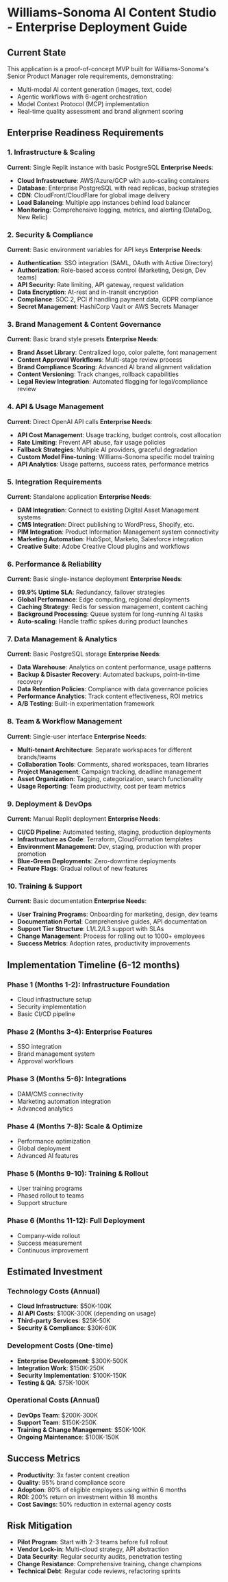 # Williams-Sonoma AI Content Studio - Enterprise Deployment Guide

## Current State
This application is a proof-of-concept MVP built for Williams-Sonoma's Senior Product Manager role requirements, demonstrating:
- Multi-modal AI content generation (images, text, code)
- Agentic workflows with 6-agent orchestration
- Model Context Protocol (MCP) implementation
- Real-time quality assessment and brand alignment scoring

## Enterprise Readiness Requirements

### 1. Infrastructure & Scaling
**Current**: Single Replit instance with basic PostgreSQL
**Enterprise Needs**:
- **Cloud Infrastructure**: AWS/Azure/GCP with auto-scaling containers
- **Database**: Enterprise PostgreSQL with read replicas, backup strategies
- **CDN**: CloudFront/CloudFlare for global image delivery
- **Load Balancing**: Multiple app instances behind load balancer
- **Monitoring**: Comprehensive logging, metrics, and alerting (DataDog, New Relic)

### 2. Security & Compliance
**Current**: Basic environment variables for API keys
**Enterprise Needs**:
- **Authentication**: SSO integration (SAML, OAuth with Active Directory)
- **Authorization**: Role-based access control (Marketing, Design, Dev teams)
- **API Security**: Rate limiting, API gateway, request validation
- **Data Encryption**: At-rest and in-transit encryption
- **Compliance**: SOC 2, PCI if handling payment data, GDPR compliance
- **Secret Management**: HashiCorp Vault or AWS Secrets Manager

### 3. Brand Management & Content Governance
**Current**: Basic brand style presets
**Enterprise Needs**:
- **Brand Asset Library**: Centralized logo, color palette, font management
- **Content Approval Workflows**: Multi-stage review process
- **Brand Compliance Scoring**: Advanced AI brand alignment validation
- **Content Versioning**: Track changes, rollback capabilities
- **Legal Review Integration**: Automated flagging for legal/compliance review

### 4. API & Usage Management
**Current**: Direct OpenAI API calls
**Enterprise Needs**:
- **API Cost Management**: Usage tracking, budget controls, cost allocation
- **Rate Limiting**: Prevent API abuse, fair usage policies
- **Fallback Strategies**: Multiple AI providers, graceful degradation
- **Custom Model Fine-tuning**: Williams-Sonoma specific model training
- **API Analytics**: Usage patterns, success rates, performance metrics

### 5. Integration Requirements
**Current**: Standalone application
**Enterprise Needs**:
- **DAM Integration**: Connect to existing Digital Asset Management systems
- **CMS Integration**: Direct publishing to WordPress, Shopify, etc.
- **PIM Integration**: Product Information Management system connectivity
- **Marketing Automation**: HubSpot, Marketo, Salesforce integration
- **Creative Suite**: Adobe Creative Cloud plugins and workflows

### 6. Performance & Reliability
**Current**: Basic single-instance deployment
**Enterprise Needs**:
- **99.9% Uptime SLA**: Redundancy, failover strategies
- **Global Performance**: Edge computing, regional deployments
- **Caching Strategy**: Redis for session management, content caching
- **Background Processing**: Queue system for long-running AI tasks
- **Auto-scaling**: Handle traffic spikes during product launches

### 7. Data Management & Analytics
**Current**: Basic PostgreSQL storage
**Enterprise Needs**:
- **Data Warehouse**: Analytics on content performance, usage patterns
- **Backup & Disaster Recovery**: Automated backups, point-in-time recovery
- **Data Retention Policies**: Compliance with data governance policies
- **Performance Analytics**: Track content effectiveness, ROI metrics
- **A/B Testing**: Built-in experimentation framework

### 8. Team & Workflow Management
**Current**: Single-user interface
**Enterprise Needs**:
- **Multi-tenant Architecture**: Separate workspaces for different brands/teams
- **Collaboration Tools**: Comments, shared workspaces, team libraries
- **Project Management**: Campaign tracking, deadline management
- **Asset Organization**: Tagging, categorization, search functionality
- **Usage Reporting**: Team productivity, cost per team metrics

### 9. Deployment & DevOps
**Current**: Manual Replit deployment
**Enterprise Needs**:
- **CI/CD Pipeline**: Automated testing, staging, production deployments
- **Infrastructure as Code**: Terraform, CloudFormation templates
- **Environment Management**: Dev, staging, production with proper promotion
- **Blue-Green Deployments**: Zero-downtime deployments
- **Feature Flags**: Gradual rollout of new features

### 10. Training & Support
**Current**: Basic documentation
**Enterprise Needs**:
- **User Training Programs**: Onboarding for marketing, design, dev teams
- **Documentation Portal**: Comprehensive guides, API documentation
- **Support Tier Structure**: L1/L2/L3 support with SLAs
- **Change Management**: Process for rolling out to 1000+ employees
- **Success Metrics**: Adoption rates, productivity improvements

## Implementation Timeline (6-12 months)

### Phase 1 (Months 1-2): Infrastructure Foundation
- Cloud infrastructure setup
- Security implementation
- Basic CI/CD pipeline

### Phase 2 (Months 3-4): Enterprise Features
- SSO integration
- Brand management system
- Approval workflows

### Phase 3 (Months 5-6): Integrations
- DAM/CMS connectivity
- Marketing automation integration
- Advanced analytics

### Phase 4 (Months 7-8): Scale & Optimize
- Performance optimization
- Global deployment
- Advanced AI features

### Phase 5 (Months 9-10): Training & Rollout
- User training programs
- Phased rollout to teams
- Support structure

### Phase 6 (Months 11-12): Full Deployment
- Company-wide rollout
- Success measurement
- Continuous improvement

## Estimated Investment

### Technology Costs (Annual)
- **Cloud Infrastructure**: $50K-100K
- **AI API Costs**: $100K-300K (depending on usage)
- **Third-party Services**: $25K-50K
- **Security & Compliance**: $30K-60K

### Development Costs (One-time)
- **Enterprise Development**: $300K-500K
- **Integration Work**: $150K-250K
- **Security Implementation**: $100K-150K
- **Testing & QA**: $75K-100K

### Operational Costs (Annual)
- **DevOps Team**: $200K-300K
- **Support Team**: $150K-250K
- **Training & Change Management**: $50K-100K
- **Ongoing Maintenance**: $100K-150K

## Success Metrics
- **Productivity**: 3x faster content creation
- **Quality**: 95% brand compliance score
- **Adoption**: 80% of eligible employees using within 6 months
- **ROI**: 200% return on investment within 18 months
- **Cost Savings**: 50% reduction in external agency costs

## Risk Mitigation
- **Pilot Program**: Start with 2-3 teams before full rollout
- **Vendor Lock-in**: Multi-cloud strategy, API abstraction
- **Data Security**: Regular security audits, penetration testing
- **Change Resistance**: Comprehensive training, change champions
- **Technical Debt**: Regular code reviews, refactoring sprints